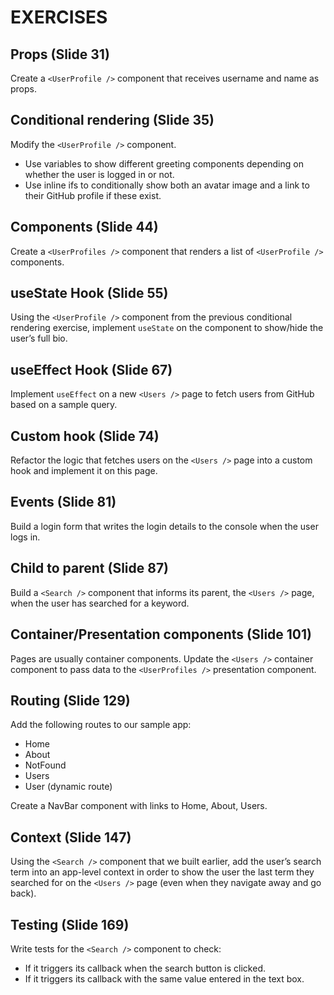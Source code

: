 # EXERCISES

## Props (Slide 31)

Create a `<UserProfile />` component that receives username and name as props.

## Conditional rendering (Slide 35)

Modify the `<UserProfile />` component.

- Use variables to show different greeting components depending on whether the user is logged in or not.
- Use inline ifs to conditionally show both an avatar image and a link to their GitHub profile if these exist.

## Components (Slide 44)

Create a `<UserProfiles />` component that renders a list of `<UserProfile />` components. 

## useState Hook (Slide 55)

Using the `<UserProfile />` component from the previous conditional rendering exercise, implement `useState` on the component to show/hide the user’s full bio.

## useEffect Hook (Slide 67)

Implement `useEffect` on a new `<Users />` page to fetch users from GitHub based on a sample query.

## Custom hook (Slide 74)

Refactor the logic that fetches users on the `<Users />` page into a custom hook and implement it on this page.

## Events (Slide 81)

Build a login form that writes the login details to the console when the user logs in.

## Child to parent (Slide 87)

Build a `<Search />` component that informs its parent, the `<Users />` page, when the user has searched for a keyword.

## Container/Presentation components (Slide 101)

Pages are usually container components. Update the `<Users />` container component to pass data to the `<UserProfiles />` presentation component.

## Routing (Slide 129)

Add the following routes to our sample app:

- Home
- About
- NotFound
- Users
- User (dynamic route)

Create a NavBar component with links to Home, About, Users.

## Context (Slide 147)

Using the `<Search />` component that we built earlier, add the user’s search term into an app-level context in order to show the user the last term they searched for on the `<Users />` page (even when they navigate away and go back).

## Testing (Slide 169)

Write tests for the `<Search />` component to check:

- If it triggers its callback when the search button is clicked.
- If it triggers its callback with the same value entered in the text box.
